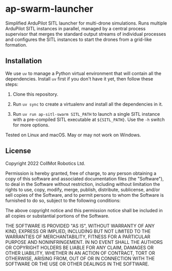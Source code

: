 # ap-swarm-launcher

Simplified ArduPilot SITL launcher for multi-drone simulations. Runs multiple
ArduPilot SITL instances in parallel, managed by a central process supervisor
that merges the standard output streams of individual processes and configures
the SITL instances to start the drones from a grid-like formation.

## Installation

We use `uv` to manage a Python virtual environment that will contain all
the dependencies. Install `uv` first if you don't have it yet, then follow
these steps:

1. Clone this repository.

2. Run `uv sync` to create a virtualenv and install all the dependencies
   in it.

3. Run `uv run ap-sitl-swarm SITL_PATH` to launch a single SITL instance
   with a pre-compiled SITL executable at `${SITL_PATH}`. Use the `-h` switch
   for more options.

Tested on Linux and macOS. May or may not work on Windows.

## License

Copyright 2022 CollMot Robotics Ltd.

Permission is hereby granted, free of charge, to any person obtaining a copy of
this software and associated documentation files (the "Software"), to deal in
the Software without restriction, including without limitation the rights to
use, copy, modify, merge, publish, distribute, sublicense, and/or sell copies
of the Software, and to permit persons to whom the Software is furnished to do
so, subject to the following conditions:

The above copyright notice and this permission notice shall be included in all
copies or substantial portions of the Software.

THE SOFTWARE IS PROVIDED "AS IS", WITHOUT WARRANTY OF ANY KIND, EXPRESS OR
IMPLIED, INCLUDING BUT NOT LIMITED TO THE WARRANTIES OF MERCHANTABILITY,
FITNESS FOR A PARTICULAR PURPOSE AND NONINFRINGEMENT. IN NO EVENT SHALL THE
AUTHORS OR COPYRIGHT HOLDERS BE LIABLE FOR ANY CLAIM, DAMAGES OR OTHER
LIABILITY, WHETHER IN AN ACTION OF CONTRACT, TORT OR OTHERWISE, ARISING FROM,
OUT OF OR IN CONNECTION WITH THE SOFTWARE OR THE USE OR OTHER DEALINGS IN THE
SOFTWARE.
